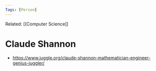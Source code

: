 ```yaml
---
Tags: [Person]
---
```

Related: [[Computer Science]] 

# Claude Shannon
- https://www.juggle.org/claude-shannon-mathematician-engineer-genius-juggler/

